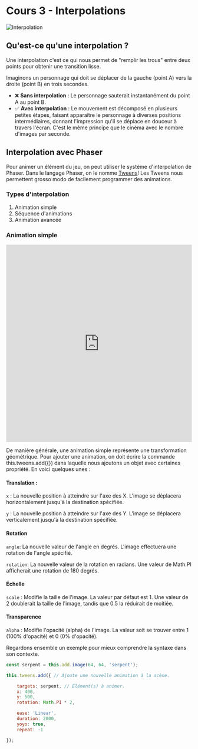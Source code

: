 # Cours 3 - Interpolations

![Interpolation](https://github.com/tim-montmorency/compendium/assets/142059735/bc85f55a-cebf-4eac-9b35-34c6ee13ade7)

## Qu'est-ce qu'une interpolation ?

Une interpolation c'est ce qui nous permet de "remplir les trous" entre deux points pour obtenir une transition lisse.

Imaginons un personnage qui doit se déplacer de la gauche (point A) vers la droite (point B) en trois secondes.

* ❌ **Sans interpolation** : Le personnage sauterait instantanément du point A au point B.
* ✅ **Avec interpolation** : Le mouvement est décomposé en plusieurs petites étapes, faisant apparaître le personnage à diverses positions intermédiaires, donnant l'impression qu'il se déplace en douceur à travers l'écran. C'est le même principe que le cinéma avec le nombre d'images par seconde.

## Interpolation avec Phaser

Pour animer un élément du jeu, on peut utiliser le système d'interpolation de Phaser. Dans le langage Phaser, on le nomme [Tweens](https://newdocs.phaser.io/docs/3.80.0/Phaser.Tweens)! Les Tweens nous permettent grosso modo de facilement programmer des animations.

### Types d'interpolation

1. Animation simple
1. Séquence d'animations
1. Animation avancée

### Animation simple

<iframe height="535" style="width: 100%;" scrolling="no" title="Tween" src="https://codepen.io/tim-momo/embed/YzbePoR?default-tab=&editable=true&theme-id=44168" frameborder="no" loading="lazy" allowtransparency="true" allowfullscreen="true"><a href="https://codepen.io/tim-momo/pen/YzbePoR">Tween</a></iframe>

De manière générale, une animation simple représente une transformation géométrique. Pour ajouter une animation, on doit écrire la commande this.tweens.add({}) dans laquelle nous ajoutons un objet avec certaines propriété. En voici quelques unes : 

#### Translation : 

`x` : La nouvelle position à atteindre sur l'axe des X. L'image se déplacera horizontalement jusqu'à la destination spécifiée.

`y` : La nouvelle position à atteindre sur l'axe des Y. L'image se déplacera verticalement jusqu'à la destination spécifiée.

#### Rotation

`angle`: La nouvelle valeur de l'angle en degrés. L'image effectuera une rotation de l'angle spécifié.

`rotation`: La nouvelle valeur de la rotation en radians. Une valeur de Math.PI afficherait une rotation de 180 degrés.

#### Échelle

`scale` : Modifie la taille de l'image. La valeur par défaut est 1. Une valeur de 2 doublerait la taille de l'image, tandis que 0.5 la réduirait de moitiée.

#### Transparence

`alpha` : Modifie l'opacité (alpha) de l'image. La valeur soit se trouver entre 1 (100% d'opacité) et 0 (0% d'opacité).

Regardons ensemble un exemple pour mieux comprendre la syntaxe dans son contexte.

```js
const serpent = this.add.image(64, 64, 'serpent');

this.tweens.add({ // Ajoute une nouvelle animation à la scène.

    targets: serpent, // Élément(s) à animer.
    x: 400,
    y: 500,
    rotation: Math.PI * 2,

    ease: 'Linear', 
    duration: 2000,
    yoyo: true,
    repeat: -1

});
```
